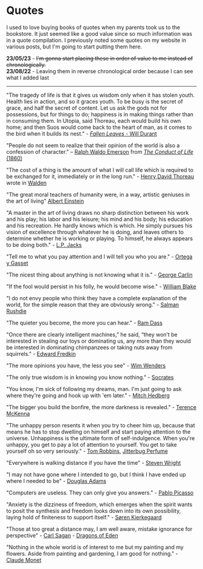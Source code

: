 # Quotes

I used to love buying books of quotes when my parents took us to the bookstore. It just seemed like a good value since so much information was in a quote compilation. I previously noted some quotes on my website in various posts, but I'm going to start putting them here.

**23/05/23** - ~~I'm gonna start placing these in order of value to me instead of chronologically.~~  
**23/08/22** - Leaving them in reverse chronological order because I can see what I added last

---

"The tragedy of life is that it gives us wisdom only when it has stolen youth. Health lies in action, and so it graces youth. To be busy is the secret of grace, and half the secret of content. Let us ask the gods not for possessions, but for things to do; happiness is in making things rather than in consuming them. In Utopia, said Thoreau, each would build his own home; and then Suos would come back to the heart of man, as it comes to the bird when it builds its nest." - 
[_Fallen Leaves_ - Will Durant](https://en.wikipedia.org/wiki/Will_Durant)


"People do not seem to realize that their opinion of the world is also a confession of character."  – [Ralph Waldo Emerson](https://en.wikipedia.org/wiki/Ralph_Waldo_Emerson) from [_The Conduct of Life_ (1860)](https://en.wikipedia.org/wiki/The_Conduct_of_Life)

"The cost of a thing is the amount of what I will call life which is required to be exchanged for it, immediately or in the long run." - [Henry David Thoreau](https://en.wikipedia.org/wiki/Henry_David_Thoreau) wrote in [Walden](https://en.wikipedia.org/wiki/Walden)

"The great moral teachers of humanity were, in a way, artistic geniuses in the art of living" [Albert Einstein](https://en.wikipedia.org/wiki/Albert_Einstein)

"A master in the art of living draws no sharp distinction between his work and his play; his labor and his leisure; his mind and his body; his education and his recreation. He hardly knows which is which. He simply pursues his vision of excellence through whatever he is doing, and leaves others to determine whether he is working or playing. To himself, he always appears to be doing both." - [L.P. Jacks](https://en.wikipedia.org/wiki/L._P._Jacks)

"Tell me to what you pay attention and I will tell you who you are." - [Ortega y Gasset](https://en.wikipedia.org/wiki/Jos%C3%A9_Ortega_y_Gasset)

"The nicest thing about anything is not knowing what it is." - [George Carlin](https://en.wikipedia.org/wiki/George_Carlin)

"If the fool would persist in his folly, he would become wise." - [William Blake](https://en.wikipedia.org/wiki/William_Blake)

"I do not envy people who think they have a complete explanation of the world, for the simple reason that they are obviously wrong." - [Salman Rushdie](https://en.wikipedia.org/wiki/Salman_Rushdie)

"The quieter you become, the more you can hear." - [Ram Dass](https://en.wikipedia.org/wiki/Ram_Dass)

"Once there are clearly intelligent machines,” he said, “they won’t be interested in stealing our toys or dominating us, any more than they would be interested in dominating chimpanzees or taking nuts away from squirrels." - [Edward Fredkin](https://en.wikipedia.org/wiki/Edward_Fredkin)

"The more opinions you have, the less you see" - [Wim Wenders](https://en.wikipedia.org/wiki/Wim_Wenders)

"The only true wisdom is in knowing you know nothing." - [Socrates](https://en.wikipedia.org/wiki/Socrates)

"You know, I'm sick of following my dreams, man. I'm just going to ask where they're going and hook up with 'em later." - [Mitch Hedberg](https://en.wikipedia.org/wiki/Mitch_Hedberg)

"The bigger you build the bonfire, the more darkness is revealed." - [Terence McKenna](https://en.wikipedia.org/wiki/Terence_McKenna)

"The unhappy person resents it when you try to cheer him up, because that means he has to stop dwelling on himself and start paying attention to the universe. Unhappiness is the ultimate form of self-indulgence. When you're unhappy, you get to pay a lot of attention to yourself. You get to take yourself oh so very seriously." - [Tom Robbins](https://en.wikipedia.org/wiki/Tom_Robbins), [Jitterbug Perfume](https://en.wikipedia.org/wiki/Jitterbug_Perfume)

"Everywhere is walking distance if you have the time" - [Steven Wright](https://en.wikipedia.org/wiki/Steven_Wright)

"I may not have gone where I intended to go, but I think I have ended up where I needed to be" - [Douglas Adams](https://en.wikipedia.org/wiki/Douglas_Adams)

"Computers are useless. They can only give you answers." - [Pablo Picasso](https://en.wikipedia.org/wiki/Pablo_Picasso)

"Anxiety is the dizziness of freedom, which emerges when the spirit wants to posit the synthesis and freedom looks down into its own possibility, laying hold of finiteness to support itself." - [Søren Kierkegaard](https://en.wikipedia.org/wiki/S%C3%B8ren_Kierkegaard)

"Those at too great a distance may, I am well aware, mistake ignorance for perspective" - [Carl Sagan](https://en.wikipedia.org/wiki/Carl_Sagan) - [Dragons of Eden](https://en.wikipedia.org/wiki/The_Dragons_of_Eden)

"Nothing in the whole world is of interest to me but my painting and my flowers. Aside from painting and gardening, I am good for nothing." - [Claude Monet](https://en.wikipedia.org/wiki/Claude_Monet)

